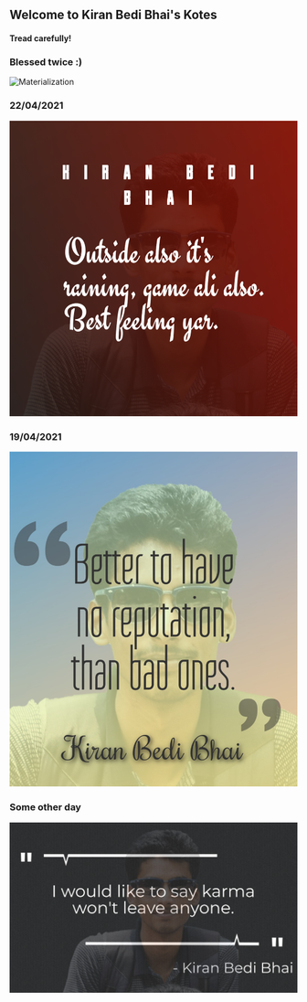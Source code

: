 ## Welcome to Kiran Bedi Bhai's Kotes

#### Tread carefully!

### Blessed twice :)
![Materialization](https://github.com/BediBhai/Kotes/blob/gh-pages/images/22_04_2021_2.jpg?raw=true)

### 22/04/2021
![Materialization](https://github.com/BediBhai/Kotes/blob/gh-pages/images/22_04_2021.png?raw=true)

### 19/04/2021
![Materialization](https://github.com/BediBhai/Kotes/blob/gh-pages/images/19_04_2021.jpeg?raw=true)

### Some other day
![the Beginning](https://github.com/BediBhai/Kotes/blob/gh-pages/images/someotherday.jpeg?raw=true)

